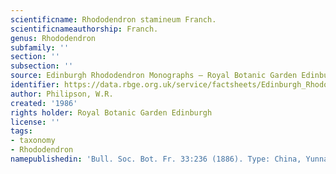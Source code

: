 ```yaml
---
scientificname: Rhododendron stamineum Franch.
scientificnameauthorship: Franch.
genus: Rhododendron
subfamily: ''
section: ''
subsection: ''
source: Edinburgh Rhododendron Monographs – Royal Botanic Garden Edinburgh
identifier: https://data.rbge.org.uk/service/factsheets/Edinburgh_Rhododendron_Monographs.xhtml
author: Philipson, W.R.
created: '1986'
rights holder: Royal Botanic Garden Edinburgh
license: ''
tags:
- taxonomy
- Rhododendron
namepublishedin: 'Bull. Soc. Bot. Fr. 33:236 (1886). Type: China, Yunnan, in monte































































































































































































































































































































































































































































































































































































































































































































































































































































































































































































































































































































































































































































































































































































































































































































































































































































































































































































































































































































































































































































































































































































































































































































































































































































































































































































































































































































































































































































































































































































































































































































































































































































































































































































































































































































































































































































































































































































































































































































































































































































































































































































































































































































































































































































































































































































































































































































































































































































































































































































































































































































































































































































































































































































































































































































































































































































































































































































































































































































































































































































































































































































































































































































































































































































































































































































































































































































































































































































































































































































































































































































































































































































































































































































































































































































































































































































































































































































































































































































































































































































































































































































































































































































































































































































































































































































































































































































































































































































































































































































































































































































































































































































































































































































































































































































































































































































































































































































































































































































































































































































































































































































































































































































































































































































































































































































































































































































































































































































































































































































































































































































































































































































































































































































































































































































































































































































































































































































































































































































































































































































































































































































































































































































































































































































































































































































































































































































































































































































































































































































































































































































































































































































































































































































































































































































































































































































































































































































































































































































































































































































































































































































































































































































































































































































































































































































































































































































































































































































































































































































































































































































































































































































































































































































































































































































































































































































































































































































































































































































































































































































































































































































































































































































































































































































































































































































































































































































































































































































































































































































































































































































































































































































































































































































































































































































































































































































































































































































































































































































































































































































































































































































































































































































































































































































































































































































































































































































































































































































































































































































































































































































































































































































































































































































































































































































































































































































































































































































































































































































































































































































































































































































































































































































































































































































































































































































































































































































































































































































































































































































































































































































































































































































































































































































































































































































































































































































































































































































































































































































































































































































































































































































































































































































































































































































































































































































































































































































































































































































































































































































































































































































































































































































































































































































































































































































































































































































































































































































































































































































































































































































































































































































































































































































































































































































































































































































































































































































































































































































































































































































































































































































































































































































































































































































































































































































































































































































































































































































































































































































































































































































































































































































































































































































































































































































































































































































































































































































































































































































































































































































































































































































































































































































































































































































































































































































































































































































































































































































































































































































































































































































































































































































































































































































































































































































































































































































































































































































































































































































































































































































































































































































































































































































































































































































































































































































































































































































































































































































































































































































































































































































































































































































































































































































































































































































































































































































































































































































































































































































































































































































































































































































































































































































































































































































































































































































































































































































































































































































































































































































































































































































































































































































































































































































































































































































































































































































































































































































































































































































































































































































































































































































































































































































































































































































































































































































































































































































































































































































































































































































































































































































































































































































































































































































































































































































































































































































































































































































































































































































































































































































































































































































































































































































































































































































































































































































































































































































































































































































































































































































































































































































































































































































































































































































































































































































































































































































































































































































































































































































































































































































































































































































































































































































































































































































































































































































































































































































































































































































































































































































































































































































































































































































































































































































































































































































































































































































































































































































































































































































































































































































































































































































































































































































































































































































































































































































































































































































































































































































































































































































































































































































































































































































































































































































































































































































































































































































































































































































































































































































































































































































































































































































































































































































































































































































































































































































































































































































































































































































































































































































































































































































































































































































































































































































































































































































































































































































































































































































































































































































































































































































































































































































































































































































































































































































































































































































































































































































































































































































































































































































































































































































































































































































































































































































































































































































































































































































































































































































































































































































































































































































































































































































































































































































































































































































































































































































































































































































































































































































































































































































































































































































































































































































































































































































































































































































































































































































































































































































































































































































































































































































































































































































































































































































































































































































































































































































































































































































































































































































































































































































































































































































































































































































































































































































































































































































































































































































































































































































































































































































































































































































































































































































































































































































































































































































































































































































































































































































































































































































































































































































































































































































































































































































































































































































































































































































































































































































































































































































































































































































































































































































































































































































































































































































































































































































































































































































































































































































































































































































































































































































































































































































































































































































































































































































































































































































































































































































































































































































































































































































































































































































































































































































































































































































































































































































































































































































































































































































































































































































































































































































































































































































































































































































































































































































































































































































































































































































































































































































































































































































































































































































































































































































































































































































































































































































































































































































































































































































































































































































































































































































































































































































































































































































































































































































































































































































































































































































































































































































































































































































































































































































































































































































































































































































































































































































































































































































































































































































































































































































































































































































































































































































































































































































































































































































































































































































































































































































































































































































































































































































































































































































































































































































































































































































































































































































































































































































































































































































































































































































































































































































































































































































































































































































































































































































































































































































































































































































































































































































































































































































































































































































































































































































































































































































































































































































































































































































































































































































































































































































































































































































































































































































































































































































































































































































































































































































































































































































































































































































































































































































































































































































































































































































































































































































































































































































































































































































































































































































































































































































































































































































































































































































































































































































































































































































































































































































































































































































































































































































































































































































































































































































































































































































































































































































































































































































































































































































































































































































































































































































































































































































































































































































































































































































































































































































































































































































































































































































































































































































































































































































































































































































































































































































































































































































































































































































































































































































































































































































































































































































































































































































































































































































































































































































































































  Tchen-Fong-chan, Delavay 296 (iso. K).'
doi: ''
wfo_id: wfo-0001229732
wfo_parent_id: ''
wfo_accepted_id: ''
ipni_id: urn:lsid:ipni.org:names:333399-1
verified: null
---
```

### _{{ page.scientificname }}_ {{ page.scientificauthorship }}
 {{ page.namepublishedin }}

{{ page.subfamily }} {{ page.section }} {{ page.subsection }}

**WFO ID:** [{{ page.wfo_id }}](https://list.worldfloraonline.org/{{ page.wfo_id }})

**IPNI ID:** [{{ page.ipni_id }}](https://www.ipni.org/n/{{ page.ipni_id }})

Verified by: {{ page.verified }}



## Description
Shrub or small tree to 13 m high, young branches glabrous. Leaves glabrous; blade elliptic to oblanceolate, 60-140 x 20-45 mm, base broadly cuneate, apex acuminate, coriaceous; petiole 8-15 mm long. Inflorescence buds lateral, 3-5 (~8)-flowered, at the ends of leafy shoots; bud scales glabrous except for ciliate margin, caducous; pedicels 10-30mm long, glabrous. Calyx 5 minute lobes (sometimes unequal), glabrous. Corolla white or pink, with yellow blotch, glabrous, with a narrow tube 10-15 mm long, and spreading, or reflexed, narrowly oblong lobes c. 15-20 mm long. Stamens 10, long exserted, filaments hairy on lower part. Ovary cylindric c.6 mm long, glabrous or slightly pilose; style glabrous. Capsule tapered at each end, often falcate, 25-40 x 4 mm.

## Distribution
NE Upper Burma, China (Yunnan, Sichuan, Guizhou, Hunan, Huhei, Guangxi, Anhui)

## Altitude


## Habitat


## Nomenclatural History

                       
## Notes


## References

Philipson, W.R. & Philipson, M.N. (1986) A Revision of Rhododendron III. Subgenera Azaleastrum, Mumeazalea, Candidastrum and Therorhodion. Notes from the Royal Botanic Garden Edinburgh 44(1):14

